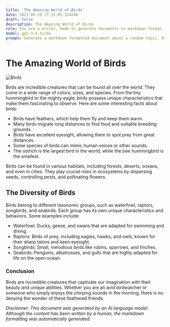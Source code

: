 ```yaml
---
title: 'The Amazing World of Birds'
date: 2023-06-29 17:15:05.154246
draft: false
description: The Amazing World of Birds
role: You are a writer, made to generate documents in markdown format. It is very important that all of the documents you generate are in valid markdown format.
model: gpt-3.5-turbo
prompt: Generate a markdown formatted document about a random topic. At the bottom, include a disclaimer explaining that the document was generated by you. The first line of the document should be the title. Make sure that the entire document is in proper markdown format, using a mix of various tags to make the document visually appealing.
---
```


# The Amazing World of Birds

![Birds](https://www.example.com/birds.jpg)

Birds are incredible creatures that can be found all over the world. They come in a wide range of colors, sizes, and species. From the tiny hummingbird to the mighty eagle, birds possess unique characteristics that make them fascinating to observe. Here are some interesting facts about birds:

- Birds have feathers, which help them fly and keep them warm.
- Many birds migrate long distances to find food and suitable breeding grounds.
- Birds have excellent eyesight, allowing them to spot prey from great distances.
- Some species of birds can mimic human voices or other sounds.
- The ostrich is the largest bird in the world, while the bee hummingbird is the smallest.

Birds can be found in various habitats, including forests, deserts, oceans, and even in cities. They play crucial roles in ecosystems by dispersing seeds, controlling pests, and pollinating flowers.

## The Diversity of Birds

Birds belong to different taxonomic groups, such as waterfowl, raptors, songbirds, and seabirds. Each group has its own unique characteristics and behaviors. Some examples include:

- Waterfowl: Ducks, geese, and swans that are adapted for swimming and diving.
- Raptors: Birds of prey, including eagles, hawks, and owls, known for their sharp talons and keen eyesight.
- Songbirds: Small, melodious birds like robins, sparrows, and finches.
- Seabirds: Penguins, albatrosses, and gulls that are highly adapted for life on the open ocean.

### Conclusion

Birds are incredible creatures that captivate our imagination with their beauty and unique abilities. Whether you are an avid birdwatcher or someone who simply enjoys the chirping sounds in the morning, there is no denying the wonder of these feathered friends.

*Disclaimer: This document was generated by an AI language model. Although the content has been written by a human, the markdown formatting was automatically generated.*